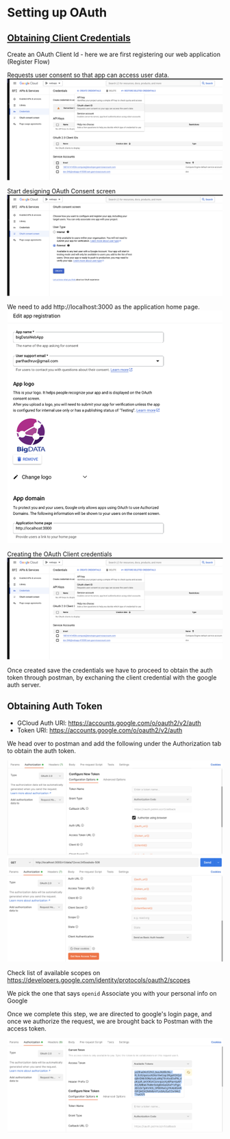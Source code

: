 # Setting up OAuth

## [Obtaining Client Credentials](https://console.cloud.google.com/apis/credentials)

Create an OAuth Client Id - here we are first registering our web application (Register Flow)

Requests user consent so that app can access user data.
![Create OAuth Clien Id](Images/RegisteringClient.png)

Start designing OAuth Consent screen
 ![Select user type](Images/DesigningClientConsentScreen.png)

 We need to add http://localhost:3000 as the application home page.
 ![Designing consent page](Images/DesigningConsentPage2.png)

Creating the OAuth Client credentials
![Creating client credentials](./Images/ObtainingClientCredentials.png)

Once created save the credentials we have to proceed to obtain the auth token through postman, by exchaning the client credential with the google auth server.

## Obtaining Auth Token

- GCloud Auth URl: https://accounts.google.com/o/oauth2/v2/auth
- Token URl: https://accounts.google.com/o/oauth2/v2/auth

We head over to postman and add the following under the Authorization tab to obtain the auth token.

![Obtaining the auth token](Images/ObtainingAuthToken.png)
![Getting New Access Token](Images/GettingNewAccessToken.png)

Check list of available scopes on https://developers.google.com/identity/protocols/oauth2/scopes

We pick the one that says 
`openid`	Associate you with your personal info on Google

Once we complete this step, we are directed to google's login page, and once we authorize the request, we are brought back to Postman with the access token. 

![Obtained Access Token](Images/ObtainedAccessToken.png)
